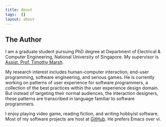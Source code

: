 ```yaml
---
title: About
tags:  []
layout: about
---
```


## The Author

I am a graduate student pursuing PhD degree at Department of
Electrical & Computer Engineering, National University of
Singapore. My supervisor is [Assist. Prof. Timothy
Marsh](http://ap3.fas.nus.edu.sg/fass/cnmmt/).

My research interest includes human-computer interaction, end-user
programming, software engineering, and serious games. He is currently
working on patterns of user experience for software programmers, a
collection of the best practices within the user experience design
domain. But instead of targeting their normal audiences, the
interaction designers, these patterns are transcribed in language
familiar to software programmers.

I enjoy playing video game, reading fiction, and writing hobbyist
software. Most of my software projects are host at
[GitHub](http://github.com/ronhuang). He prefers Emacs over vi.
